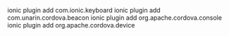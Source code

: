 ionic plugin add com.ionic.keyboard
ionic plugin add com.unarin.cordova.beacon
ionic plugin add org.apache.cordova.console
ionic plugin add org.apache.cordova.device
